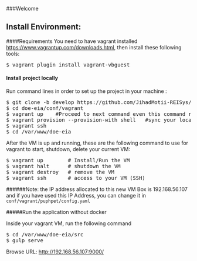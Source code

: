 ###Welcome

## Install Environment:
####Requirements
You need to have vagrant installed https://www.vagrantup.com/downloads.html, then install these following tools:

<pre>
$ vagrant plugin install vagrant-vbguest
</pre>

#### Install project locally
Run command lines in order to set up the project in your machine :

<pre>
$ git clone -b develop https://github.com/JihadMotii-REISys/doe-eia.git
$ cd doe-eia/conf/vagrant
$ vagrant up    #Proceed to next command even this command returns error messages
$ vagrant provision --provision-with shell   #sync your local environment with updated dev dependencies
$ vagrant ssh
$ cd /var/www/doe-eia
</pre>

After the VM is up and running, these are the following command to use for vagrant to start, shutdown, delete your current VM:

<pre>
$ vagrant up        # Install/Run the VM
$ vagrant halt      # shutdown the VM
$ vagrant destroy   # remove the VM
$ vagrant ssh       # access to your VM (SSH)
</pre>

######Note: the IP address allocated to this new VM Box is 192.168.56.107 and if you have used this IP Address, you can change it in `conf/vagrant/puphpet/config.yaml`

#####Run the application without docker

Inside your vagrant VM, run the following command

<pre>
$ cd /var/www/doe-eia/src
$ gulp serve
</pre>

Browse URL: http://192.168.56.107:9000/